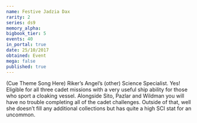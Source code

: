 ```yaml
---
name: Festive Jadzia Dax
rarity: 2
series: ds9
memory_alpha:
bigbook_tier: 5
events: 40
in_portal: true
date: 25/10/2017
obtained: Event
mega: false
published: true
---
```


(Cue Theme Song Here) Riker’s Angel’s (other) Science Specialist. Yes! Eligible for all three cadet missions with a very useful ship ability for those who sport a cloaking vessel. Alongside Sito, Pazlar and Wildman you will have no trouble completing all of the cadet challenges. Outside of that, well she doesn’t fill any additional collections but has quite a high SCI stat for an uncommon.
